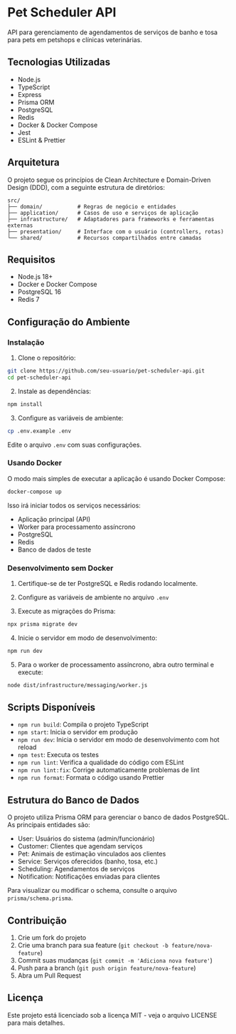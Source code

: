 # Pet Scheduler API

API para gerenciamento de agendamentos de serviços de banho e tosa para pets em petshops e clínicas veterinárias.

## Tecnologias Utilizadas

- Node.js
- TypeScript
- Express
- Prisma ORM
- PostgreSQL
- Redis
- Docker & Docker Compose
- Jest
- ESLint & Prettier

## Arquitetura

O projeto segue os princípios de Clean Architecture e Domain-Driven Design (DDD), com a seguinte estrutura de diretórios:

```
src/
├── domain/           # Regras de negócio e entidades
├── application/      # Casos de uso e serviços de aplicação
├── infrastructure/   # Adaptadores para frameworks e ferramentas externas
├── presentation/     # Interface com o usuário (controllers, rotas)
└── shared/           # Recursos compartilhados entre camadas
```

## Requisitos

- Node.js 18+ 
- Docker e Docker Compose
- PostgreSQL 16
- Redis 7

## Configuração do Ambiente

### Instalação

1. Clone o repositório:
```bash
git clone https://github.com/seu-usuario/pet-scheduler-api.git
cd pet-scheduler-api
```

2. Instale as dependências:
```bash
npm install
```

3. Configure as variáveis de ambiente:
```bash
cp .env.example .env
```
Edite o arquivo `.env` com suas configurações.

### Usando Docker

O modo mais simples de executar a aplicação é usando Docker Compose:

```bash
docker-compose up
```

Isso irá iniciar todos os serviços necessários:
- Aplicação principal (API)
- Worker para processamento assíncrono
- PostgreSQL
- Redis
- Banco de dados de teste

### Desenvolvimento sem Docker

1. Certifique-se de ter PostgreSQL e Redis rodando localmente.

2. Configure as variáveis de ambiente no arquivo `.env`

3. Execute as migrações do Prisma:
```bash
npx prisma migrate dev
```

4. Inicie o servidor em modo de desenvolvimento:
```bash
npm run dev
```

5. Para o worker de processamento assíncrono, abra outro terminal e execute:
```bash
node dist/infrastructure/messaging/worker.js
```

## Scripts Disponíveis

- `npm run build`: Compila o projeto TypeScript
- `npm start`: Inicia o servidor em produção
- `npm run dev`: Inicia o servidor em modo de desenvolvimento com hot reload
- `npm test`: Executa os testes
- `npm run lint`: Verifica a qualidade do código com ESLint
- `npm run lint:fix`: Corrige automaticamente problemas de lint
- `npm run format`: Formata o código usando Prettier

## Estrutura do Banco de Dados

O projeto utiliza Prisma ORM para gerenciar o banco de dados PostgreSQL. As principais entidades são:

- User: Usuários do sistema (admin/funcionário)
- Customer: Clientes que agendam serviços
- Pet: Animais de estimação vinculados aos clientes
- Service: Serviços oferecidos (banho, tosa, etc.)
- Scheduling: Agendamentos de serviços
- Notification: Notificações enviadas para clientes

Para visualizar ou modificar o schema, consulte o arquivo `prisma/schema.prisma`.

## Contribuição

1. Crie um fork do projeto
2. Crie uma branch para sua feature (`git checkout -b feature/nova-feature`)
3. Commit suas mudanças (`git commit -m 'Adiciona nova feature'`)
4. Push para a branch (`git push origin feature/nova-feature`)
5. Abra um Pull Request

## Licença

Este projeto está licenciado sob a licença MIT - veja o arquivo LICENSE para mais detalhes.
